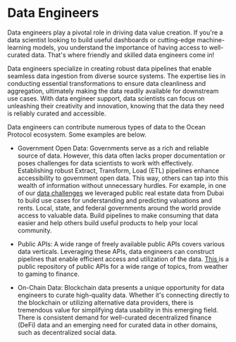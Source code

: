 # Data Engineers

Data engineers play a pivotal role in driving data value creation. If you're a data scientist looking to build useful dashboards or cutting-edge machine-learning models, you understand the importance of having access to well-curated data. That's where friendly and skilled data engineers come in!

Data engineers specialize in creating robust data pipelines that enable seamless data ingestion from diverse source systems. The expertise lies in conducting essential transformations to ensure data cleanliness and aggregation, ultimately making the data readily available for downstream use cases. With data engineer support, data scientists can focus on unleashing their creativity and innovation, knowing that the data they need is reliably curated and accessible.

Data engineers can contribute numerous types of data to the Ocean Protocol ecosystem. Some examples are below.

* Government Open Data: Governments serve as a rich and reliable source of data. However, this data often lacks proper documentation or poses challenges for data scientists to work with effectively. Establishing robust Extract, Transform, Load (ETL) pipelines enhance accessibility to government open data. This way, others can tap into this wealth of information without unnecessary hurdles. For example, in one of our [data challenges](https://desights.ai/shared/challenge/8) we leveraged public real estate data from Dubai to build use cases for understanding and predicting valuations and rents. Local, state, and federal governments around the world provide access to valuable data. Build pipelines to make consuming that data easier and help others build useful products to help your local community.



* Public APIs: A wide range of freely available public APIs covers various data verticals. Leveraging these APIs, data engineers can construct pipelines that enable efficient access and utilization of the data. [This ](https://github.com/public-apis/public-apis)is a public repository of public APIs for a wide range of topics, from weather to gaming to finance.



* On-Chain Data: Blockchain data presents a unique opportunity for data engineers to curate high-quality data. Whether it's connecting directly to the blockchain or utilizing alternative data providers, there is tremendous value for simplifying data usability in this emerging field. There is consistent demand for well-curated decentralized finance (DeFi) data and an emerging need for curated data in other domains, such as decentralized social data.&#x20;
